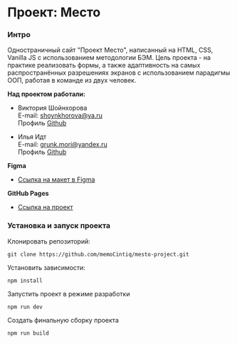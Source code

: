 # Проект: Место

### Интро

Одностраничный сайт "Проект Место", написанный на HTML, CSS, Vanilla JS с использованием методологии БЭМ.
Цель проекта - на практике реализовать формы, а также адаптивность на самых распространённых разрешениях экранов с использованием парадигмы ООП, работая в команде из двух человек.

**Над проектом работали:**
- Виктория Шойнхорова
<br>E-mail: shoynkhorova@ya.ru
<br>Профиль [Github](https://github.com/ria-shine)

- Илья Идт
<br>E-mail: grunk.mori@yandex.ru
<br>Профиль [Github](https://github.com/memoCintiq)

**Figma**

* [Ссылка на макет в Figma](https://www.figma.com/file/2cn9N9jSkmxD84oJik7xL7/JavaScript.-Sprint-4?node-id=0%3A1)

**GitHub Pages**

* [Ссылка на проект](https://memocintiq.github.io/mesto-project/)

### Установка и запуск проекта

Клонировать репозиторий:

```
git clone https://github.com/memoCintiq/mesto-project.git
```

Установить зависимости:

```
npm install
```

Запустить проект в режиме разработки

```
npm run dev
```

Создать финальную сборку проекта

```
npm run build
```

